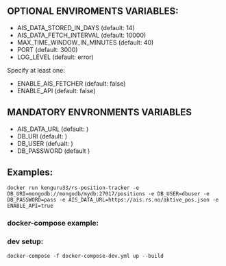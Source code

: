 ## OPTIONAL ENVIROMENTS VARIABLES:

* AIS_DATA_STORED_IN_DAYS (default: 14)
* AIS_DATA_FETCH_INTERVAL (default: 10000)
* MAX_TIME_WINDOW_IN_MINUTES (default: 40)
* PORT (default: 3000)
* LOG_LEVEL (default: error)

Specify at least one:

* ENABLE_AIS_FETCHER (default: false)
* ENABLE_API (default: false)

## MANDATORY ENVRONMENTS VARIABLES

* AIS_DATA_URL (default: <not set>)
* DB_URI (default: <not set>)
* DB_USER (defualt: <not set>)
* DB_PASSWORD (default <not set>)

## Examples:

```
docker run kenguru33/rs-position-tracker -e DB_URI=mongodb://mongodb/mydb:27017/positions -e DB_USER=dbuser -e DB_PASSWORD=pass -e AIS_DATA_URL=https://ais.rs.no/aktive_pos.json -e ENABLE_API=true 
```

### docker-compose example:

### dev setup:

```
docker-compose -f docker-compose-dev.yml up --build
```
